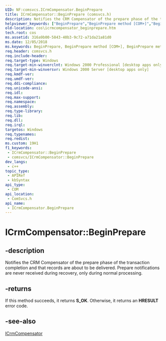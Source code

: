 ```yaml
---
UID: NF:comsvcs.ICrmCompensator.BeginPrepare
title: ICrmCompensator::BeginPrepare (comsvcs.h)
description: Notifies the CRM Compensator of the prepare phase of the transaction completion and that records are about to be delivered.
helpviewer_keywords: ["BeginPrepare","BeginPrepare method [COM+]","BeginPrepare method [COM+]","ICrmCompensator interface","ICrmCompensator interface [COM+]","BeginPrepare method","ICrmCompensator.BeginPrepare","ICrmCompensator::BeginPrepare","_dtc_ICrmCompensator_BeginPrepare","comsvcs/ICrmCompensator::BeginPrepare","cos.icrmcompensator_beginprepare"]
old-location: cos\icrmcompensator_beginprepare.htm
tech.root: cos
ms.assetid: 316a9b00-5843-40b3-9c72-a71da21a81d0
ms.date: 12/05/2018
ms.keywords: BeginPrepare, BeginPrepare method [COM+], BeginPrepare method [COM+],ICrmCompensator interface, ICrmCompensator interface [COM+],BeginPrepare method, ICrmCompensator.BeginPrepare, ICrmCompensator::BeginPrepare, _dtc_ICrmCompensator_BeginPrepare, comsvcs/ICrmCompensator::BeginPrepare, cos.icrmcompensator_beginprepare
req.header: comsvcs.h
req.include-header: 
req.target-type: Windows
req.target-min-winverclnt: Windows 2000 Professional [desktop apps only]
req.target-min-winversvr: Windows 2000 Server [desktop apps only]
req.kmdf-ver: 
req.umdf-ver: 
req.ddi-compliance: 
req.unicode-ansi: 
req.idl: 
req.max-support: 
req.namespace: 
req.assembly: 
req.type-library: 
req.lib: 
req.dll: 
req.irql: 
targetos: Windows
req.typenames: 
req.redist: 
ms.custom: 19H1
f1_keywords:
 - ICrmCompensator::BeginPrepare
 - comsvcs/ICrmCompensator::BeginPrepare
dev_langs:
 - c++
topic_type:
 - APIRef
 - kbSyntax
api_type:
 - COM
api_location:
 - ComSvcs.h
api_name:
 - ICrmCompensator.BeginPrepare
---
```


# ICrmCompensator::BeginPrepare


## -description

Notifies the CRM Compensator of the prepare phase of the transaction completion and that records are about to be delivered. Prepare notifications are never received during recovery, only during normal processing.



## -returns

If this method succeeds, it returns <b>S_OK</b>. Otherwise, it returns an <b>HRESULT</b> error code.

## -see-also

<a href="/windows/desktop/api/comsvcs/nn-comsvcs-icrmcompensator">ICrmCompensator</a>
